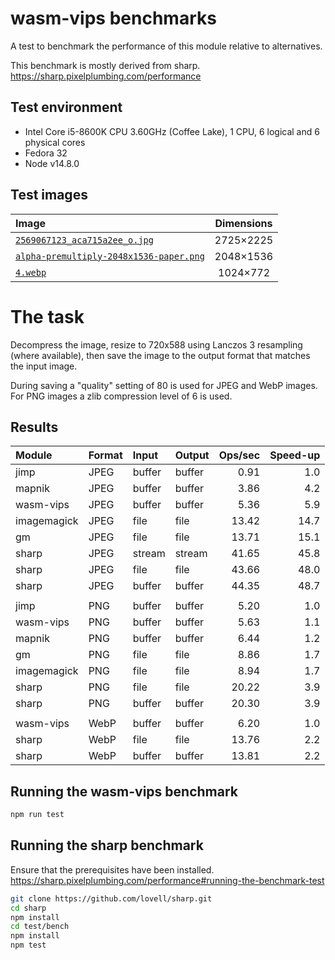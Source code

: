 # wasm-vips benchmarks

A test to benchmark the performance of this module relative to alternatives.

This benchmark is mostly derived from sharp.  
https://sharp.pixelplumbing.com/performance

## Test environment

* Intel Core i5-8600K CPU 3.60GHz (Coffee Lake), 1 CPU, 6 logical and 6 physical cores
* Fedora 32
* Node v14.8.0

## Test images

| Image                                                                                   | Dimensions |
| :-------------------------------------------------------------------------------------- | :--------: |
| [`2569067123_aca715a2ee_o.jpg`](images/2569067123_aca715a2ee_o.jpg)                     | 2725×2225  |
| [`alpha-premultiply-2048x1536-paper.png`](images/alpha-premultiply-2048x1536-paper.png) | 2048×1536  |
| [`4.webp`](images/4.webp)                                                               |  1024×772  |

# The task

Decompress the image, resize to 720x588 using Lanczos 3 resampling
(where available), then save the image to the output format that
matches the input image.

During saving a "quality" setting of 80 is used for JPEG and WebP
images. For PNG images a zlib compression level of 6 is used.

## Results

| Module             | Format | Input  | Output | Ops/sec | Speed-up |
| :----------------- | :----- | :----- | :----- | ------: | -------: |
| jimp               | JPEG   | buffer | buffer |    0.91 |      1.0 |
| mapnik             | JPEG   | buffer | buffer |    3.86 |      4.2 |
| wasm-vips          | JPEG   | buffer | buffer |    5.36 |      5.9 |
| imagemagick        | JPEG   | file   | file   |   13.42 |     14.7 |
| gm                 | JPEG   | file   | file   |   13.71 |     15.1 |
| sharp              | JPEG   | stream | stream |   41.65 |     45.8 |
| sharp              | JPEG   | file   | file   |   43.66 |     48.0 |
| sharp              | JPEG   | buffer | buffer |   44.35 |     48.7 |
|                    |        |        |        |         |          |
| jimp               | PNG    | buffer | buffer |    5.20 |      1.0 |
| wasm-vips          | PNG    | buffer | buffer |    5.63 |      1.1 |
| mapnik             | PNG    | buffer | buffer |    6.44 |      1.2 |
| gm                 | PNG    | file   | file   |    8.86 |      1.7 |
| imagemagick        | PNG    | file   | file   |    8.94 |      1.7 |
| sharp              | PNG    | file   | file   |   20.22 |      3.9 |
| sharp              | PNG    | buffer | buffer |   20.30 |      3.9 |
|                    |        |        |        |         |          |
| wasm-vips          | WebP   | buffer | buffer |    6.20 |      1.0 |
| sharp              | WebP   | file   | file   |   13.76 |      2.2 |
| sharp              | WebP   | buffer | buffer |   13.81 |      2.2 |

## Running the wasm-vips benchmark

```bash
npm run test
```

## Running the sharp benchmark

Ensure that the prerequisites have been installed.  
https://sharp.pixelplumbing.com/performance#running-the-benchmark-test

```bash
git clone https://github.com/lovell/sharp.git
cd sharp
npm install
cd test/bench
npm install
npm test
```
